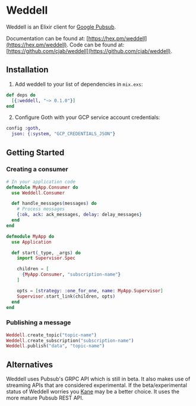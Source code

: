 # Weddell

Weddell is an Elixir client for [Google Pubsub](https://cloud.google.com/pubsub/).

Documentation can be found at: [https://hex.pm/weddell](https://hex.pm/weddell).
Code can be found at: [https://github.com/cjab/weddell](https://github.com/cjab/weddell).

## Installation

1) Add weddell to your list of dependencies in `mix.exs`:

```elixir
def deps do
  [{:weddell, "~> 0.1.0"}]
end
```

2) Configure Goth with your GCP service account credentials:

```elixir
config :goth,
  json: {:system, "GCP_CREDENTIALS_JSON"}
```

## Getting Started

### Creating a consumer

```elixir
# In your application code
defmodule MyApp.Consumer do
  use Weddell.Consumer

  def handle_messages(messages) do
    # Process messages
    {:ok, ack: ack_messages, delay: delay_messages}
  end
end

defmodule MyApp do
  use Application

  def start(_type, _args) do
    import Supervisor.Spec

    children = [
      {MyApp.Consumer, "subscription-name"}
    ]

    opts = [strategy: :one_for_one, name: MyApp.Supervisor]
    Supervisor.start_link(children, opts)
  end
end
```

### Publishing a message

```elixir
Weddell.create_topic("topic-name")
Weddell.create_subscription("subscription-name")
Weddell.publish("data", "topic-name")
```

## Alternatives

Weddell uses Pubsub's GRPC API which is still in beta. It also
makes use of streaming APIs that are considered experimental. If the
beta/experimental status of Weddell worries you [Kane](https://github.com/peburrows/kane)
may be a better choice. It uses the more mature Pubsub REST API.
